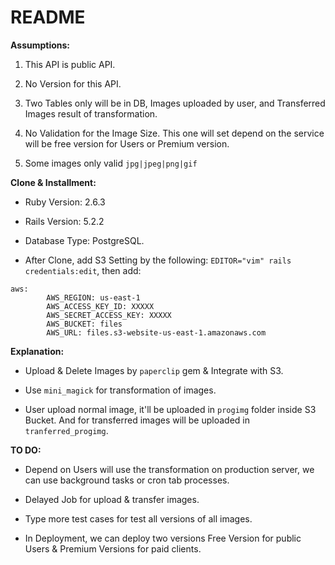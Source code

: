 # README

**Assumptions:**

1. This API is public API.

2. No Version for this API.

3. Two Tables only will be in DB, Images uploaded by user, and Transferred Images result of transformation.

4. No Validation for the Image Size. This one will set depend on the service will be free version for Users or Premium version.

5. Some images only valid `jpg|jpeg|png|gif`

**Clone & Installment:**

* Ruby Version: 2.6.3

* Rails Version: 5.2.2

* Database Type: PostgreSQL.

* After Clone, add S3 Setting by the following: `EDITOR="vim" rails credentials:edit`, then add:

```
aws:
        AWS_REGION: us-east-1
        AWS_ACCESS_KEY_ID: XXXXX
        AWS_SECRET_ACCESS_KEY: XXXXX
        AWS_BUCKET: files
        AWS_URL: files.s3-website-us-east-1.amazonaws.com

```

**Explanation:**

* Upload & Delete Images by `paperclip` gem & Integrate with S3.

* Use `mini_magick` for transformation of images.

* User upload normal image, it'll be uploaded in `progimg` folder inside S3 Bucket. And for transferred images will be uploaded in `tranferred_progimg`.

**TO DO:**

* Depend on Users will use the transformation on production server, we can use background tasks or cron tab processes.

- Delayed Job for upload & transfer images.

* Type more test cases for test all versions of all images.

* In Deployment, we can deploy two versions Free Version for public Users & Premium Versions for paid clients.

